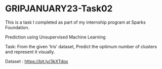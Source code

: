 # GRIPJANUARY23-Task02
This is a task I completed as part of my internship program at Sparks Foundation.

Prediction using Unsupervised Machine Learning

Task: From the given ‘Iris’ dataset, Predict the optimum number of clusters and represent it visually.

Dataset : https://bit.ly/3kXTdox
